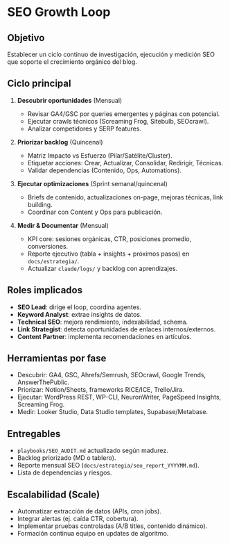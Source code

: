 # SEO Growth Loop

## Objetivo
Establecer un ciclo continuo de investigación, ejecución y medición SEO que soporte el crecimiento orgánico del blog.

## Ciclo principal
1. **Descubrir oportunidades** (Mensual)
   - Revisar GA4/GSC por queries emergentes y páginas con potencial.
   - Ejecutar crawls técnicos (Screaming Frog, Sitebulb, SEOcrawl).
   - Analizar competidores y SERP features.

2. **Priorizar backlog** (Quincenal)
   - Matriz Impacto vs Esfuerzo (Pilar/Satélite/Cluster).
   - Etiquetar acciones: Crear, Actualizar, Consolidar, Redirigir, Técnicas.
   - Validar dependencias (Contenido, Ops, Automations).

3. **Ejecutar optimizaciones** (Sprint semanal/quincenal)
   - Briefs de contenido, actualizaciones on-page, mejoras técnicas, link building.
   - Coordinar con Content y Ops para publicación.

4. **Medir & Documentar** (Mensual)
   - KPI core: sesiones orgánicas, CTR, posiciones promedio, conversiones.
   - Reporte ejecutivo (tabla + insights + próximos pasos) en `docs/estrategia/`.
   - Actualizar `claude/logs/` y backlog con aprendizajes.

## Roles implicados
- **SEO Lead**: dirige el loop, coordina agentes.
- **Keyword Analyst**: extrae insights de datos.
- **Technical SEO**: mejora rendimiento, indexabilidad, schema.
- **Link Strategist**: detecta oportunidades de enlaces internos/externos.
- **Content Partner**: implementa recomendaciones en artículos.

## Herramientas por fase
- Descubrir: GA4, GSC, Ahrefs/Semrush, SEOcrawl, Google Trends, AnswerThePublic.
- Priorizar: Notion/Sheets, frameworks RICE/ICE, Trello/Jira.
- Ejecutar: WordPress REST, WP-CLI, NeuronWriter, PageSpeed Insights, Screaming Frog.
- Medir: Looker Studio, Data Studio templates, Supabase/Metabase.

## Entregables
- `playbooks/SEO_AUDIT.md` actualizado según madurez.
- Backlog priorizado (MD o tablero).
- Reporte mensual SEO (`docs/estrategia/seo_report_YYYYMM.md`).
- Lista de dependencias y riesgos.

## Escalabilidad (Scale)
- Automatizar extracción de datos (APIs, cron jobs).
- Integrar alertas (ej. caída CTR, cobertura).
- Implementar pruebas controladas (A/B titles, contenido dinámico).
- Formación continua equipo en updates de algoritmo.
